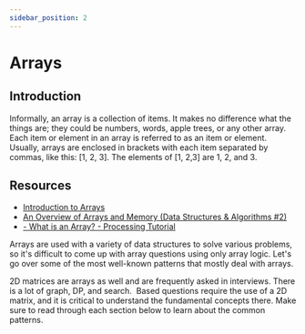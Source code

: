 ```yaml
---
sidebar_position: 2
---
```


# Arrays

## Introduction
Informally, an array is a collection of items. It makes no difference what the things are; they could be numbers, words, apple trees, or any other array. Each item or element in an array is referred to as an item or element. Usually, arrays
are enclosed in brackets with each item separated by commas, like this: [1, 2, 3]. The elements of [1, 2,3] are 1, 2, and 3.

## Resources
- [Introduction to Arrays](https://www.geeksforgeeks.org/introduction-to-arrays/)
- [An Overview of Arrays and Memory (Data Structures & Algorithms #2)](https://www.youtube.com/watch?v=pmN9ExDf3yQ)
- [- What is an Array? - Processing Tutorial](https://www.youtube.com/watch?v=NptnmWvkbTw)

Arrays are used with a variety of data structures to solve various problems, so it's difficult to come up with array questions using only array logic. Let's go over some of the most well-known patterns that mostly deal with arrays.  

2D matrices are arrays as well and are frequently asked in interviews. There is a lot of graph, DP, and search.  Based questions require the use of a 2D matrix, and it is critical to understand the fundamental concepts there. Make sure to read through each section below to learn about the common patterns.
